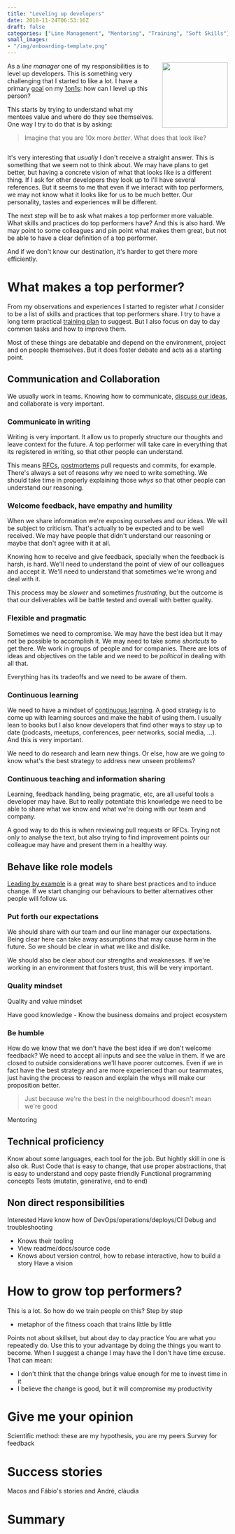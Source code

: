 ```yaml
---
title: "Leveling up developers"
date: 2018-11-24T06:53:16Z
draft: false
categories: ["Line Management", "Mentoring", "Training", "Soft Skills"]
small_images:
- "/img/onboarding-template.png"
---
```


<img src='/img/onboarding-template.png' style='float:right; width:150px;margin-left:15px'/>

As a _line manager_ one of my responsibilities is to level up developers. This
is something very challenging that I started to like a lot. I have a primary
[goal](/post/importance-of-setting-goals/) on my [1on1s](/post/1on1-framework/):
how can I level up this person?

This starts by trying to understand what my mentees value and where do they see
themselves. One way I try to do that is by asking: 

> Imagine that you are 10x more _better_. What does that look like?

<div style='clear:both'></div>
<!--more-->

It's very interesting that _usually_ I don't receive a straight answer. This is
something that we seem not to think about. We may have plans to get better, but
having a concrete vision of what that looks like is a different thing. If I ask
for other developers they look up to I'll have several references. But it seems
to me that even if we interact with top performers, we may not know what it
looks like for us to be much better. Our personality, tastes and experiences
will be different.

The next step will be to ask what makes a top performer more valuable. What
skills and practices do top performers have? And this is also hard. We may point
to some colleagues and pin point what makes them great, but not be able to have a
clear definition of a top performer.

And if we don't know our destination, it's harder to get there more efficiently.

# What makes a top performer?

From _my_ observations and experiences I started to register what _I_ consider to
be a list of skills and practices that top performers share. I try to have a
long term practical [training plan](/post/quarterly-training-plan/) to suggest.
But I also focus on day to day common tasks and how to improve them.

Most of
these things are debatable and depend on the environment, project and on people
themselves. But it does foster debate and acts as a starting point.

## Communication and Collaboration

We usually work in teams. Knowing how to communicate, [discuss our
ideas](/post/how-to-convince-others-that-we-are-right/), and collaborate is very
important.

### Communicate in writing

Writing is very important. It allow us to properly structure our
thoughts and leave context for the future. A top performer will take care in
everything that its registered in writing, so that other people can understand.

This means [RFCs](/post/rfc-driven-development/), [postmortems](/post/postmortem-culture/)
pull requests and commits, for example. There's always a set of reasons why we
need to write something. We should take time in properly explaining those _whys_
so that other people can understand our reasoning.

### Welcome feedback, have empathy and humility

When we share information we're exposing ourselves and our ideas. We will be
subject to criticism. That's actually to be expected and  to be well received. We
may have people that didn't understand our reasoning or maybe that don't agree
with it at all.

Knowing how to receive and give feedback, specially when the feedback is harsh, is hard.
We'll need to understand the point of view of our colleagues and accept it.
We'll need to understand that sometimes we're wrong and deal with it.

This process may be _slower_ and sometimes _frustrating_, but the outcome is
that our deliverables will be battle tested and overall with better quality.

### Flexible and pragmatic

Sometimes we need to compromise. We may have the best idea but it may not be
possible to accomplish it. We may need to take some _shortcuts_ to get there.
We work in groups of people and for companies. There are lots of ideas and
objectives on the table and we need to be _political_ in dealing with all that.

Everything has its tradeoffs and we need to be aware of them.

###  Continuous learning

We need to have a mindset of [continuous learning](/post/learning-index/). A
good strategy is to come up with learning sources and make the habit of using
them. I usually lean to books but I also know developers that find other ways
to stay up to date (podcasts,
meetups, conferences, peer networks, social media, ...). And this is
very important.

We need to do research and learn new things. Or else, how are we
going to know what's the best strategy to address new unseen problems?

### Continuous teaching and information sharing

Learning, feedback handling, being pragmatic, etc, are all useful tools a developer
may have. But to really potentiate this knowledge we need to be able to share
what we know and what we're doing with our team and company.

A good way to do this is when reviewing pull requests or RFCs. Trying not only
to analyse the text, but also trying to find improvement points our colleague may
have and present them in a healthy way.

## Behave like role models

[Leading by example](/post/most-effective-way-values-habits/) is a great way to
share best practices and to induce change. If we start changing our behaviours
to better alternatives other people will follow us.

### Put forth our expectations

We should share with our team and our line manager our expectations. Being clear
here can take away assumptions that may cause harm in the future. So we should
be clear in what we like and dislike.

We should also be clear about our strengths and weaknesses. If we're working
in an environment that fosters trust, this will be very important.

### Quality mindset

Quality and value mindset

Have good knowledge  - Know the business domains and project ecosystem

### Be humble

How do we know that we don't have the best idea if we don't welcome feedback?
We need to accept all inputs and see the value in them. If we are closed to
outside considerations we'll have poorer outcomes. Even if we in fact have the
best strategy and are more experienced than our teammates, just having the
process to reason and explain the whys will make our proposition better.

> Just because we're the best in the neighbourhood doesn't mean we're good

Mentoring

## Technical proficiency
Know about some languages, each tool for the job. But hightly skill in one is
also ok. Rust
Code that is easy to change, that use proper abstractions, that is easy to
understand and copy paste friendly
Functional programming concepts
Tests (mutatin, generative, end to end)

## Non direct responsibilities
Interested Have know how of DevOps/operations/deploys/CI
Debug and troubleshooting
- Knows their tooling
- View readme/docs/source code
- Knows about version control, how to rebase interactive, how to build a story
Have a vision

# How to grow top performers?

This is a lot. So how do we train people on this? Step by step
- metaphor of the fitness coach that trains little by little

Points not about skillset, but about day to day practice
You are what you repeatedly do. Use this to your advantage by doing the things you want to become.
When I suggest a change I may have the I don't have time excuse. That can mean:

* I don't think that the change brings value enough for me to invest time in it
* I believe the change is good, but it will compromise my productivity

# Give me your opinion

Scientific method: these are my hypothesis, you are my peers
Survey for feedback

# Success stories

Macos and Fábio's stories and André, cláudia

# Summary
